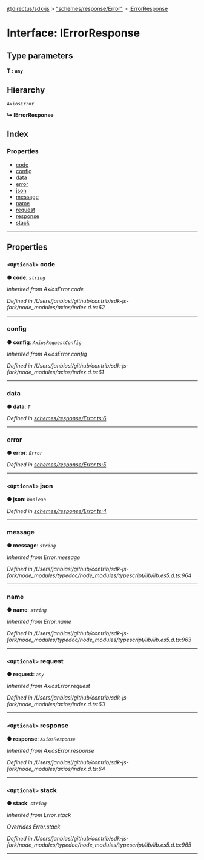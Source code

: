 [@directus/sdk-js](../README.md) > ["schemes/response/Error"](../modules/_schemes_response_error_.md) > [IErrorResponse](../interfaces/_schemes_response_error_.ierrorresponse.md)

# Interface: IErrorResponse

## Type parameters
#### T :  `any`
## Hierarchy

 `AxiosError`

**↳ IErrorResponse**

## Index

### Properties

* [code](_schemes_response_error_.ierrorresponse.md#code)
* [config](_schemes_response_error_.ierrorresponse.md#config)
* [data](_schemes_response_error_.ierrorresponse.md#data)
* [error](_schemes_response_error_.ierrorresponse.md#error)
* [json](_schemes_response_error_.ierrorresponse.md#json)
* [message](_schemes_response_error_.ierrorresponse.md#message)
* [name](_schemes_response_error_.ierrorresponse.md#name)
* [request](_schemes_response_error_.ierrorresponse.md#request)
* [response](_schemes_response_error_.ierrorresponse.md#response)
* [stack](_schemes_response_error_.ierrorresponse.md#stack)

---

## Properties

<a id="code"></a>

### `<Optional>` code

**● code**: *`string`*

*Inherited from AxiosError.code*

*Defined in /Users/janbiasi/github/contrib/sdk-js-fork/node_modules/axios/index.d.ts:62*

___
<a id="config"></a>

###  config

**● config**: *`AxiosRequestConfig`*

*Inherited from AxiosError.config*

*Defined in /Users/janbiasi/github/contrib/sdk-js-fork/node_modules/axios/index.d.ts:61*

___
<a id="data"></a>

###  data

**● data**: *`T`*

*Defined in [schemes/response/Error.ts:6](https://github.com/janbiasi/sdk-js/blob/a08c70e/src/schemes/response/Error.ts#L6)*

___
<a id="error"></a>

###  error

**● error**: *`Error`*

*Defined in [schemes/response/Error.ts:5](https://github.com/janbiasi/sdk-js/blob/a08c70e/src/schemes/response/Error.ts#L5)*

___
<a id="json"></a>

### `<Optional>` json

**● json**: *`boolean`*

*Defined in [schemes/response/Error.ts:4](https://github.com/janbiasi/sdk-js/blob/a08c70e/src/schemes/response/Error.ts#L4)*

___
<a id="message"></a>

###  message

**● message**: *`string`*

*Inherited from Error.message*

*Defined in /Users/janbiasi/github/contrib/sdk-js-fork/node_modules/typedoc/node_modules/typescript/lib/lib.es5.d.ts:964*

___
<a id="name"></a>

###  name

**● name**: *`string`*

*Inherited from Error.name*

*Defined in /Users/janbiasi/github/contrib/sdk-js-fork/node_modules/typedoc/node_modules/typescript/lib/lib.es5.d.ts:963*

___
<a id="request"></a>

### `<Optional>` request

**● request**: *`any`*

*Inherited from AxiosError.request*

*Defined in /Users/janbiasi/github/contrib/sdk-js-fork/node_modules/axios/index.d.ts:63*

___
<a id="response"></a>

### `<Optional>` response

**● response**: *`AxiosResponse`*

*Inherited from AxiosError.response*

*Defined in /Users/janbiasi/github/contrib/sdk-js-fork/node_modules/axios/index.d.ts:64*

___
<a id="stack"></a>

### `<Optional>` stack

**● stack**: *`string`*

*Inherited from Error.stack*

*Overrides Error.stack*

*Defined in /Users/janbiasi/github/contrib/sdk-js-fork/node_modules/typedoc/node_modules/typescript/lib/lib.es5.d.ts:965*

___

